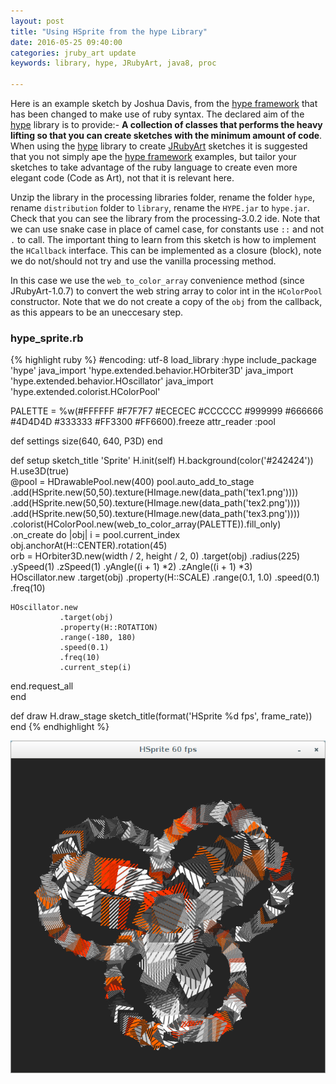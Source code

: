 ```yaml
---
layout: post
title: "Using HSprite from the hype Library"
date: 2016-05-25 09:40:00
categories: jruby_art update
keywords: library, hype, JRubyArt, java8, proc

---
```


Here is an example sketch by Joshua Davis, from the [hype framework][hype_framework] that has been changed to make use of ruby syntax.
The declared aim of the [hype][hype_library] library is to provide:-
__A collection of classes that performs the heavy lifting so that you can create sketches with the minimum amount of code__. When using the [hype][hype_library] library to create [JRubyArt][jruby_art] sketches it is suggested that you not simply ape the [hype framework][hype_framework] examples, but tailor your sketches to take advantage of the ruby language to create even more elegant code (Code as Art), not that it is relevant here. 

Unzip the library in the processing libraries folder, rename the folder `hype`, rename `distribution` folder to `library`, rename the `HYPE.jar` to `hype.jar`. Check that you can see the library from the processing-3.0.2 ide. Note that we can use snake case in place of camel case, for constants use `::` and not `.` to call. The important thing to learn from this sketch is how to implement the `HCallback` interface. This can be implemented as a closure (block), note we do not/should not try and use the vanilla processing method. 

In this case we use the `web_to_color_array` convenience method (since JRubyArt-1.0.7) to convert the web string array to color int in the `HColorPool` constructor.  Note that we do not create a copy of the `obj` from the callback, as this appears to be an uneccesary step.

### hype_sprite.rb ###

{% highlight ruby %}
#encoding: utf-8
load_library :hype
include_package 'hype'
java_import 'hype.extended.behavior.HOrbiter3D'
java_import 'hype.extended.behavior.HOscillator'
java_import 'hype.extended.colorist.HColorPool'

PALETTE = %w(#FFFFFF #F7F7F7 #ECECEC #CCCCCC #999999 #666666 #4D4D4D #333333 #FF3300 #FF6600).freeze
attr_reader :pool

def settings
  size(640, 640, P3D)
end

def setup
  sketch_title 'Sprite'
  H.init(self)
  H.background(color('#242424'))
  H.use3D(true)  
  @pool = HDrawablePool.new(400)
  pool.auto_add_to_stage
      .add(HSprite.new(50,50).texture(HImage.new(data_path('tex1.png'))))
      .add(HSprite.new(50,50).texture(HImage.new(data_path('tex2.png'))))
      .add(HSprite.new(50,50).texture(HImage.new(data_path('tex3.png'))))
      .colorist(HColorPool.new(web_to_color_array(PALETTE)).fill_only)
      .on_create do |obj|
    i = pool.current_index
    obj.anchorAt(H::CENTER).rotation(45)    
    orb = HOrbiter3D.new(width / 2, height / 2, 0)
                    .target(obj)
                    .radius(225)
                    .ySpeed(1)
                    .zSpeed(1)
                    .yAngle((i + 1) *2)
                    .zAngle((i + 1) *3)    
    HOscillator.new
               .target(obj)
               .property(H::SCALE)
               .range(0.1, 1.0)
               .speed(0.1)
               .freq(10)
    
    
    HOscillator.new
               .target(obj)
               .property(H::ROTATION)
               .range(-180, 180)
               .speed(0.1)
               .freq(10)
               .current_step(i)
  end.request_all  
end

def draw
  H.draw_stage
  sketch_title(format('HSprite %d fps', frame_rate))
end
{% endhighlight %}


<img src="/assets/h_sprite.png" />

[jruby_art]:https://ruby-processing.github.io/index.html
[hype_library]:https://github.com/hype/HYPE_Processing
[hype_framework]:http://www.hypeframework.org/
